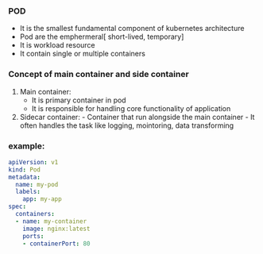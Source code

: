 ### POD
- It is the smallest fundamental component of kubernetes architecture
- Pod are the emphermeral[ short-lived, temporary]
- It is workload resource
- It contain single or multiple containers
### Concept of main container and side container
  1. Main container:
     - It is primary container in pod
     - It is responsible for handling core functionality of application
  3.  Sidecar container:
     - Container that run alongside the main container
     - It often handles the task like logging, mointoring, data transforming
### example:
```yaml
apiVersion: v1
kind: Pod
metadata:
  name: my-pod
  labels:
    app: my-app
spec:
  containers:
  - name: my-container
    image: nginx:latest
    ports:
    - containerPort: 80
```
